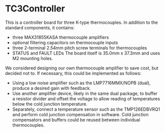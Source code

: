 # TC3Controller
This is a controller board for three K-type thermocouples. In addition to the standard components, it contains:
- three MAX31855KASA thermocouple amplifiers
- optional filtering capacitors on thermocouple inputs
- three 2-terminal 2.54mm pitch screw terminals for thermocouples
- STATUS and FAULT LEDs
The board itself is 35.0mm x 37.3mm and uses M2 mounting holes.

We considered designing our own thermocouple amplifier to save cost, but decided not to. If necessary, this could be implemented as follows:
- Using a low noise amplifier such as the LMP7716MMX/NOPB (dual), produce a desired gain with feedback.
- Use another amplifier device, likely in the same dual package, to buffer a resistor divider and offset the voltage to allow reading of temperatures below the cold junction temperature.
- Separately, connect a temperature sensor such as the TMP126EDBVRQ1 and perform cold junction compensation in software.
Cold junction compensators and buffers could be reused between individual thermocouples.

